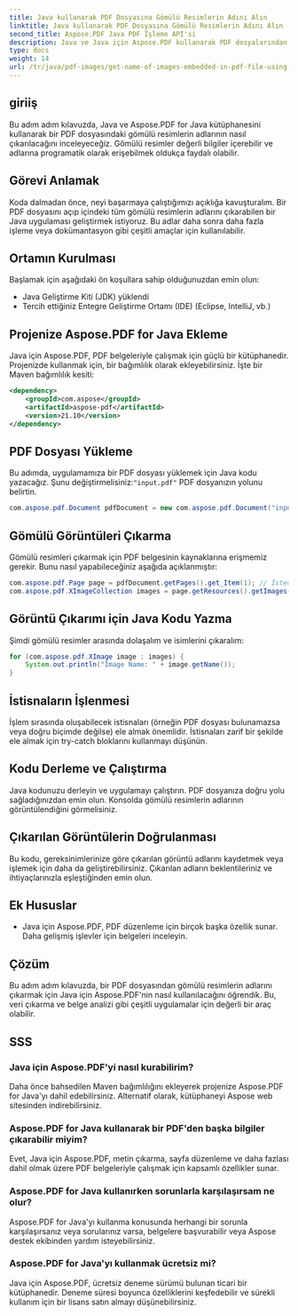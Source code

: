 ```yaml
---
title: Java kullanarak PDF Dosyasına Gömülü Resimlerin Adını Alın
linktitle: Java kullanarak PDF Dosyasına Gömülü Resimlerin Adını Alın
second_title: Aspose.PDF Java PDF İşleme API'si
description: Java ve Java için Aspose.PDF kullanarak PDF dosyalarından gömülü resim adlarının nasıl çıkarılacağını öğrenin. Verimli PDF veri çıkarma için kaynak kodlu adım adım kılavuz.
type: docs
weight: 14
url: /tr/java/pdf-images/get-name-of-images-embedded-in-pdf-file-using-java/
---
```

## giriiş

Bu adım adım kılavuzda, Java ve Aspose.PDF for Java kütüphanesini kullanarak bir PDF dosyasındaki gömülü resimlerin adlarının nasıl çıkarılacağını inceleyeceğiz. Gömülü resimler değerli bilgiler içerebilir ve adlarına programatik olarak erişebilmek oldukça faydalı olabilir.

## Görevi Anlamak

Koda dalmadan önce, neyi başarmaya çalıştığımızı açıklığa kavuşturalım. Bir PDF dosyasını açıp içindeki tüm gömülü resimlerin adlarını çıkarabilen bir Java uygulaması geliştirmek istiyoruz. Bu adlar daha sonra daha fazla işleme veya dokümantasyon gibi çeşitli amaçlar için kullanılabilir.

## Ortamın Kurulması

Başlamak için aşağıdaki ön koşullara sahip olduğunuzdan emin olun:

- Java Geliştirme Kiti (JDK) yüklendi
- Tercih ettiğiniz Entegre Geliştirme Ortamı (IDE) (Eclipse, IntelliJ, vb.)

## Projenize Aspose.PDF for Java Ekleme

Java için Aspose.PDF, PDF belgeleriyle çalışmak için güçlü bir kütüphanedir. Projenizde kullanmak için, bir bağımlılık olarak ekleyebilirsiniz. İşte bir Maven bağımlılık kesiti:

```xml
<dependency>
    <groupId>com.aspose</groupId>
    <artifactId>aspose-pdf</artifactId>
    <version>21.10</version>
</dependency>
```

## PDF Dosyası Yükleme

 Bu adımda, uygulamamıza bir PDF dosyası yüklemek için Java kodu yazacağız. Şunu değiştirmelisiniz:`"input.pdf"` PDF dosyanızın yolunu belirtin.

```java
com.aspose.pdf.Document pdfDocument = new com.aspose.pdf.Document("input.pdf");
```

## Gömülü Görüntüleri Çıkarma

Gömülü resimleri çıkarmak için PDF belgesinin kaynaklarına erişmemiz gerekir. Bunu nasıl yapabileceğiniz aşağıda açıklanmıştır:

```java
com.aspose.pdf.Page page = pdfDocument.getPages().get_Item(1); // İstediğiniz sayfa numarasıyla değiştirin
com.aspose.pdf.XImageCollection images = page.getResources().getImages();
```

## Görüntü Çıkarımı için Java Kodu Yazma

Şimdi gömülü resimler arasında dolaşalım ve isimlerini çıkaralım:

```java
for (com.aspose.pdf.XImage image : images) {
    System.out.println("Image Name: " + image.getName());
}
```

## İstisnaların İşlenmesi

İşlem sırasında oluşabilecek istisnaları (örneğin PDF dosyası bulunamazsa veya doğru biçimde değilse) ele almak önemlidir. İstisnaları zarif bir şekilde ele almak için try-catch bloklarını kullanmayı düşünün.

## Kodu Derleme ve Çalıştırma

Java kodunuzu derleyin ve uygulamayı çalıştırın. PDF dosyanıza doğru yolu sağladığınızdan emin olun. Konsolda gömülü resimlerin adlarının görüntülendiğini görmelisiniz.

## Çıkarılan Görüntülerin Doğrulanması

Bu kodu, gereksinimlerinize göre çıkarılan görüntü adlarını kaydetmek veya işlemek için daha da geliştirebilirsiniz. Çıkarılan adların beklentileriniz ve ihtiyaçlarınızla eşleştiğinden emin olun.

## Ek Hususlar

- Java için Aspose.PDF, PDF düzenleme için birçok başka özellik sunar. Daha gelişmiş işlevler için belgeleri inceleyin.

## Çözüm

Bu adım adım kılavuzda, bir PDF dosyasından gömülü resimlerin adlarını çıkarmak için Java için Aspose.PDF'nin nasıl kullanılacağını öğrendik. Bu, veri çıkarma ve belge analizi gibi çeşitli uygulamalar için değerli bir araç olabilir.

## SSS

### Java için Aspose.PDF'yi nasıl kurabilirim?

Daha önce bahsedilen Maven bağımlılığını ekleyerek projenize Aspose.PDF for Java'yı dahil edebilirsiniz. Alternatif olarak, kütüphaneyi Aspose web sitesinden indirebilirsiniz.

### Aspose.PDF for Java kullanarak bir PDF'den başka bilgiler çıkarabilir miyim?

Evet, Java için Aspose.PDF, metin çıkarma, sayfa düzenleme ve daha fazlası dahil olmak üzere PDF belgeleriyle çalışmak için kapsamlı özellikler sunar.

### Aspose.PDF for Java kullanırken sorunlarla karşılaşırsam ne olur?

Aspose.PDF for Java'yı kullanma konusunda herhangi bir sorunla karşılaşırsanız veya sorularınız varsa, belgelere başvurabilir veya Aspose destek ekibinden yardım isteyebilirsiniz.

### Aspose.PDF for Java'yı kullanmak ücretsiz mi?

Java için Aspose.PDF, ücretsiz deneme sürümü bulunan ticari bir kütüphanedir. Deneme süresi boyunca özelliklerini keşfedebilir ve sürekli kullanım için bir lisans satın almayı düşünebilirsiniz.